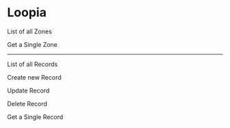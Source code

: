 # Loopia
List of all Zones

Get a Single Zone

-------------------------------

List of all Records

Create new Record

Update Record

Delete Record

Get a Single Record
